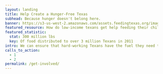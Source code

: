 ```yaml
---
layout: landing
title: Help Create a Hunger-Free Texas
subhead: Because hunger doesn't belong here.
banner: https://s3-us-west-2.amazonaws.com/assets.feedingtexas.org/images/banners/banner-04.jpg
featured_resource: How do low-income texans get help feeding their children?
featured_statistic:
  stat: 300 million lbs
  key: Of food distributed to over 3 million Texans in 2011
intro: We can ensure that hard-working Texans have the fuel they need to succeed and move forward, but only if we work together! Stay engaged with our [statewide email list](/news/sign-up/), follow us on [Facebook](https://www.facebook.com/feedingtexas/) and [Twitter](https://twitter.com/FeedingTexas), then put your talents to work with one of the volunteer opportunities below.
calls_to_action:
  - 1
  - 2
permalink: /get-involved/
---
```


